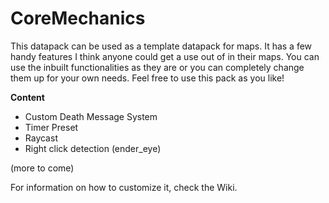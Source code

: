 # CoreMechanics
This datapack can be used as a template datapack for maps. It has a few handy features I think anyone could get a use out of in their maps. You can use the inbuilt functionalities as they are or you can completely change them up for your own needs. Feel free to use this pack as you like!

**Content**
- Custom Death Message System
- Timer Preset
- Raycast
- Right click detection (ender_eye)

(more to come)

For information on how to customize it, check the Wiki.
